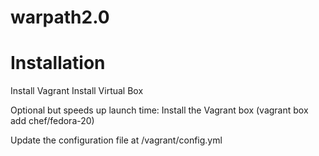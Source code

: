 warpath2.0
==========

Installation
===============
Install Vagrant
Install Virtual Box

Optional but speeds up launch time:
Install the Vagrant box (vagrant box add chef/fedora-20)

Update the configuration file at /vagrant/config.yml